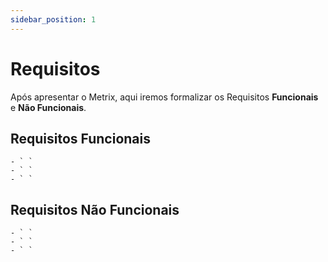 ```yaml
---
sidebar_position: 1
---
```


# Requisitos

Após apresentar o Metrix, aqui iremos formalizar os Requisitos **Funcionais** e **Não Funcionais**.

## Requisitos Funcionais
    - ` `
    - ` `
    - ` `

## Requisitos Não Funcionais
    - ` `
    - ` `
    - ` `

